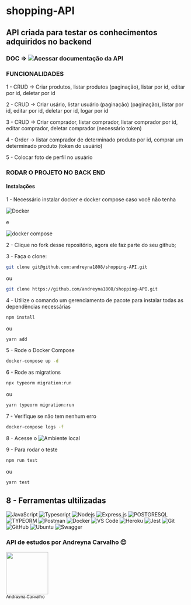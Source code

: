 # shopping-API

## API criada para testar os conhecimentos adquiridos no backend

### DOC => ![Acessar documentação da API](https://documenter.getpostman.com/view/19297182/UzdzTQzt#a53fea84-04dc-4730-8f3a-60da4dba1bc4)

### FUNCIONALIDADES

1 - CRUD -> Criar produtos, listar produtos (paginação), listar por id, editar por id, deletar por id

2 - CRUD -> Criar usário, listar usuário  (paginação) (paginação), listar por id, editar por id, deletar por id, logar por id

3 - CRUD -> Criar comprador, listar comprador, listar comprador por id, editar comprador, deletar comprador (necessário token)

4 - Order -> listar comprador de determinado produto por id, comprar um determinado produto (token do usuário)

5 - Colocar foto de perfil no usuário

### RODAR O PROJETO NO BACK END

#### Instalações

1 - Necessário instalar docker e docker compose caso você não tenha

![Docker](https://docs.docker.com/engine/install)

e

![docker compose](https://docs.docker.com/compose/install/)

2 - Clique no fork desse repositório, agora ele faz parte do seu github;

3 - Faça o clone:

```bash
git clone git@github.com:andreyna1808/shopping-API.git
```

ou

```bash
git clone https://github.com/andreyna1808/shopping-API.git
```

4 - Utilize o comando um gerenciamento de pacote para instalar todas as dependências necessárias

```bash
npm install
```

ou

```bash
yarn add
```

5 - Rode o Docker Compose

```bash
docker-compose up -d
```

6 - Rode as migrations

```bash
npx typeorm migration:run
```

ou

```bash
yarn typeorm migration:run
```

7 - Verifique se não tem nenhum erro

```bash
docker-compose logs -f
```

8 - Acesse o ![Ambiente local](http://localhost:3333/api/v1/products)

9 - Para rodar o teste

```bash
npm run test
```

ou

```bash
yarn test
```

## 8 - Ferramentas ultilizadas

![JavaScript](https://img.shields.io/badge/javascript-%23323330.svg?style=for-the-badge&logo=javascript&logoColor=%23F7DF1E)
![Typescript](https://img.shields.io/badge/typescript-3178C6.svg?style=for-the-badge&logo=typescript&logoColor=white)
![Nodejs](https://img.shields.io/badge/node.js-339933.svg?style=for-the-badge&logo=nodedotjs&logoColor=white)
![Express.js](https://img.shields.io/badge/express.js-%23404d59.svg?style=for-the-badge&logo=express&logoColor=%2361DAFB)
![POSTGRESQL](https://img.shields.io/badge/postgres-%23007ACC.svg?style=for-the-badge&logo=postgresql&logoColor=white)
![TYPEORM](https://img.shields.io/badge/typeorm-6DA55F?style=for-the-badge&logo=typeorm&logoColor=purple%27%3E)
![Postman](https://img.shields.io/badge/postman-FF6C37.svg?style=for-the-badge&logo=postman&logoColor=white)
![Docker](https://img.shields.io/badge/docker-2496ED.svg?style=for-the-badge&logo=docker&logoColor=white)
![VS Code](https://img.shields.io/badge/vscode-007ACC.svg?style=for-the-badge&logo=visualstudiocode&logoColor=white)
![Heroku](https://img.shields.io/badge/heroku-430098.svg?style=for-the-badge&logo=heroku&logoColor=white)
![Jest](https://img.shields.io/badge/jest-white.svg?style=for-the-badge&logo=jest&logoColor=critical)
![Git](https://img.shields.io/badge/Git-F05032?style=for-the-badge&logo=git&logoColor=white)
![GitHub](https://img.shields.io/badge/github-white?style=for-the-badge&logo=github&logoColor=black)
![Ubuntu](https://img.shields.io/badge/ubuntu-E95420.svg?style=for-the-badge&logo=ubuntu&logoColor=white)
![Swagger](https://img.shields.io/badge/swagger-00000?style=for-the-badge&logo=swagger&logoColor=black)

### API de estudos por Andreyna Carvalho 😊
[<img src="https://avatars.githubusercontent.com/u/87716793?v=4" width=115><br><sub>Andreyna Carvalho</sub>](https://github.com/andreyna1808)
